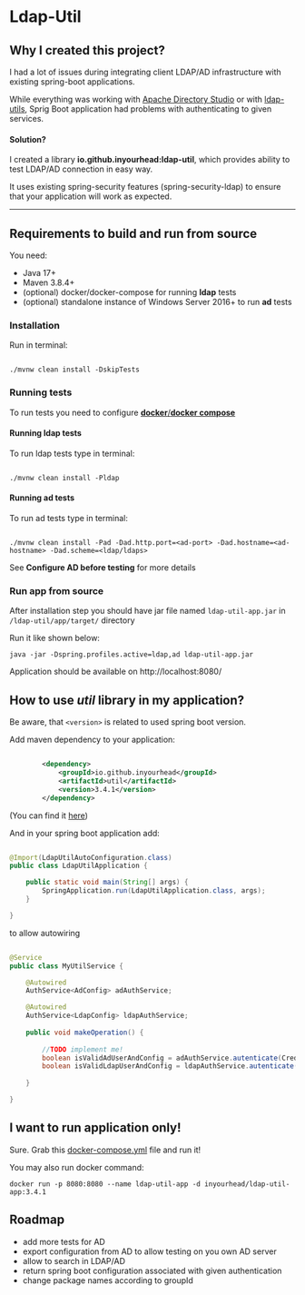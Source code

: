 # Ldap-Util


## Why I created this project?

I had a lot of issues during integrating client LDAP/AD infrastructure with existing spring-boot applications. 

While everything was working with [Apache Directory Studio](https://directory.apache.org/studio/) or with [ldap-utils](https://ubuntu.com/server/docs/install-and-configure-ldap), Sprig Boot application had problems with authenticating to given services.

#### Solution?

I created a library **io.github.inyourhead:ldap-util**, which provides ability to test LDAP/AD connection in easy way. 

It uses existing spring-security features (spring-security-ldap) to ensure that your application will work as expected.
___

## Requirements to build and run from source

You need:

- Java 17+
- Maven 3.8.4+
- (optional) docker/docker-compose for running **ldap** tests
- (optional) standalone instance of Windows Server 2016+ to run **ad** tests

### Installation

Run in terminal:

```shell

./mvnw clean install -DskipTests

```

### Running tests

To run tests you need to configure [**docker**/**docker compose**](https://docs.docker.com/compose/install/)

#### Running ldap tests

To run ldap tests type in terminal: 

```shell

./mvnw clean install -Pldap

```

#### Running ad tests

To run ad tests type in terminal:

```shell

./mvnw clean install -Pad -Dad.http.port=<ad-port> -Dad.hostname=<ad-hostname> -Dad.scheme=<ldap/ldaps>

```

See **Configure AD before testing** for more details

### Run app from source

After installation step you should have jar file named `ldap-util-app.jar` in `/ldap-util/app/target/` directory

Run it like shown below:

```shell
java -jar -Dspring.profiles.active=ldap,ad ldap-util-app.jar
```

Application should be available on http://localhost:8080/

## How to use *util* library in my application?

Be aware, that `<version>` is related to used spring boot version.

Add maven dependency to your application:

```xml

        <dependency>
            <groupId>io.github.inyourhead</groupId>
            <artifactId>util</artifactId>
            <version>3.4.1</version>
        </dependency>

```
(You can find it [here](https://central.sonatype.com/artifact/io.github.inyourhead/ldap-util))

And in your spring boot application add:

```java

@Import(LdapUtilAutoConfiguration.class)
public class LdapUtilApplication {

    public static void main(String[] args) {
        SpringApplication.run(LdapUtilApplication.class, args);
    }

}
```

to allow autowiring 

```java 

@Service
public class MyUtilService {

    @Autowired
    AuthService<AdConfig> adAuthService;

    @Autowired
    AuthService<LdapConfig> ldapAuthService;
    
    public void makeOperation() {
        
        //TODO implement me!
        boolean isValidAdUserAndConfig = adAuthService.autenticate(Credentials, AdConfig);
        boolean isValidLdapUserAndConfig = ldapAuthService.autenticate(Credentials, LdapConfig);
        
    }

}

```

## I want to run application only!

Sure. Grab this  [docker-compose.yml](./ldap-util-app/docker-compose.yml) file and run it!

You may also run docker command:

```shell
docker run -p 8080:8080 --name ldap-util-app -d inyourhead/ldap-util-app:3.4.1 
```

## Roadmap

- add more tests for AD
- export configuration from AD to allow testing on you own AD server
- allow to search in LDAP/AD
- return spring boot configuration associated with given authentication
- change package names according to groupId